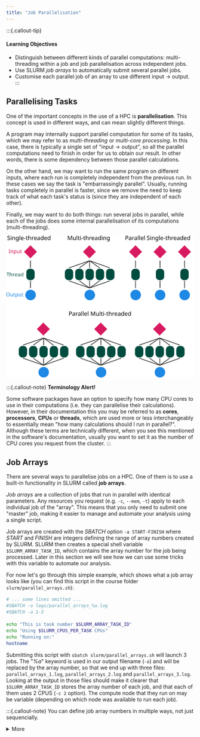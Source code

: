 ```yaml
---
title: "Job Parallelisation"
---
```


:::{.callout-tip}
#### Learning Objectives

- Distinguish between different kinds of parallel computations: multi-threading within a job and job parallelisation across independent jobs.
- Use SLURM _job arrays_ to automatically submit several parallel jobs. 
- Customise each parallel job of an array to use different input -> output.
:::

## Parallelising Tasks

One of the important concepts in the use of a HPC is **parallelisation**. 
This concept is used in different ways, and can mean slightly different things. 

A program may internally support parallel computation for some of its tasks, which we may refer to as _multi-threading_ or _multi-core processing_. 
In this case, there is typically a single set of "input -> output", so all the parallel computations need to finish in order for us to obtain our result. 
In other words, there is some dependency between those parallel calculations. 

On the other hand, we may want to run the same program on different inputs, where each run is completely independent from the previous run. In these cases we say the task is "embarrassingly parallel".
Usually, running tasks completely in parallel is faster, since we remove the need to keep track of what each task's status is (since they are independent of each other). 

Finally, we may want to do both things: run several jobs in parallel, while each of the jobs does some internal parallelisation of its computations (multi-threading). 

![Schematic of parallelisation.](images/parallel.svg)

:::{.callout-note}
**Terminology Alert!**

Some software packages have an option to specify how many CPU cores to use in their computations (i.e. they can parallelise their calculations).
However, in their documentation this you may be referred to as **cores**, **processors**, **CPUs** or **threads**, which are used more or less interchangeably to essentially mean "how many calculations should I run in parallel?". 
Although these terms are technically different, when you see this mentioned in the software's documentation, usually you want to set it as the number of CPU cores you request from the cluster. 
:::


## Job Arrays

There are several ways to parallelise jobs on a HPC. 
One of them is to use a built-in functionality in SLURM called **job arrays**. 

_Job arrays_ are a collection of jobs that run in parallel with identical parameters.
Any resources you request (e.g. `-c`, `--mem`, `-t`) apply to each individual job of the "array".
This means that you only need to submit one "master" job, making it easier to manage and automate your analysis using a single script.

Job arrays are created with the *SBATCH* option `-a START-FINISH` where *START* and *FINISH* are integers defining the range of array numbers created by SLURM.
SLURM then creates a special shell variable `$SLURM_ARRAY_TASK_ID`, which contains the array number for the job being processed.
Later in this section we will see how we can use some tricks with this variable to automate our analysis.

For now let's go through this simple example, which shows what a job array looks like (you can find this script in the course folder `slurm/parallel_arrays.sh`):

```bash
# ... some lines omitted ...
#SBATCH -o logs/parallel_arrays_%a.log
#SBATCH -a 1-3

echo "This is task number $SLURM_ARRAY_TASK_ID"
echo "Using $SLURM_CPUS_PER_TASK CPUs"
echo "Running on:"
hostname
```

Submitting this script with `sbatch slurm/parallel_arrays.sh` will launch 3 jobs. 
The "_%a_" keyword is used in our output filename (`-o`) and will be replaced by the array number, so that we end up with three files: `parallel_arrays_1.log`, `parallel_arrays_2.log` and `parallel_arrays_3.log`. 
Looking at the output in those files should make it clearer that `$SLURM_ARRAY_TASK_ID` stores the array number of each job, and that each of them uses 2 CPUS (`-c 2` option). 
The compute node that they run on may be variable (depending on which node was available to run each job).


:::{.callout-note}
You can define job array numbers in multiple ways, not just sequencially. 

<details><summary>More</summary>
Here are some examples taken from SLURM's Job Array Documentation: 

| Option | Description |
| -: | :------ | 
| `-a 0-31` | index values between 0 and 31 |
| `-a 1,3,5,7` | index values of 1, 3, 5 and 7 |
| `-a 1-7:2` | index values between 1 and 7 with a step size of 2 (i.e. 1, 3, 5 and 7) |
:::
:::


### Exercise: arrays with no inputs

:::{.callout-exercise}

Previously, we used the `pi_estimator.R` script to obtain a single estimate of the number Pi. 
Since this is done using a stochastic algorithm, we may want to run it several times to get a sense of the error associated with our estimate.

1. Use _Nano_ to open the SLURM submission script in `slurm/parallel_estimate_pi.sh`. Adjust the `#SBATCH` options (where word "FIXME" appears), to run the job 10 times using a job array. 
1. Launch the job with `sbatch`, monitor its progress and examine the output. 
1. Bonus: combine all the output files into a single file. Should you run this operation directly on the login node, or submit it as a new job to SLURM?

:::{.callout-hint}
Note that the output of `pi_estimator.R` is now being sent to individual text files to the directory `results/pi/`.
:::

:::{.callout-answer}

**A1.**

In our script, we need to add `#SBATCH -a 1-10` as one of our options, so that when we submit this script to `sbatch`, it will run 100 iterations of it in parallel. 

Also, remember to edit SLURM's working directory with your username, at the top of the script in the `#SBATCH -D` option. 

**A2.**

We can launch our adjusted script with `sbatch slurm/parallel_estimate_pi.sh`. 
When we check our jobs with `squeue -u USERNAME`, we will notice several jobs with JOBID in the format "ID_1", "ID_2", etc. 
These indicate the number of the array that is currently running as part of that job submission. 

In this case, we will get 10 output log files, each with the job array number at the end of the filename (we used the `%a` keyword in the `#SBATCH -o` option to achieve this). 

The 10 separate estimates of Pi were written to separate text files named `results/pi_estimate_1.txt`, `results/pi_estimate_2.txt`, etc. 
If we examine this file (e.g. with `less results/pi_estimate.txt`) we can see it has the results of all the runs of our simulation. 

**A3.**

To combine the results of these 10 replicate runs of our Pi estimate, we could use the Unix tool `cat`: 

`cat results/pi/replicate_*.txt > results/pi/combined_estimates.txt`

This operation is not computationally demanding at all, so it makes sense to run it from the login node.
In fact, submitting it to the scheduler would not be an efficient use of it.
:::
:::


## Using `$SLURM_ARRAY_TASK_ID` to Automate Jobs

One way to automate our jobs is to use the job array number (stored in the `$SLURM_ARRAY_TASK_ID` variable) with some command-line tricks. 
The trick we will demonstrate here is to parse a CSV file to read input parameters for our scripts. 

For example, in our `data/` folder we have the following file, which includes information about parameter values we want to use with a tool in our next exercise. 

```bash
$ cat data/turing_model_parameters.csv
```

```
f,k
0.055,0.062
0.03,0.055
0.046,0.065
0.059,0.061
```

This is a CSV (comma-separated values) format, with two "columns" named "f" and "k".
Let's say we wanted to obtain information for the 2rd set of parameters, which in this case is in the 3rd line of the file (because of the column header). 
We can get the top N lines of a file using the `head` command (we pipe the output of the previous `cat` command):

```bash
$ cat data/turing_model_parameters.csv | head -n 3
```

This gets us lines 1-3 of the file. 
To get just the information about that 2nd set of parameters, we can now _pipe_ the output of the `head` command to the command that gets us the bottom lines of a file `tail`:

```bash
$ cat data/turing_model_parameters.csv | head -n 3 | tail -n 1
```

Finally, to separate the two values that are separated by a comma, we can use the `cut` command, which accepts a _delimiter_ (`-d` option) and a _field_ we want it to return (`-f` option):

```bash
$ cat data/turing_model_parameters.csv | head -n 3 | tail -n 1 | cut -d "," -f 1
```

In this example, we use comma as a delimiter field and obtained the first of the values after "cutting" that line. 

Schematically, this is what we've done:

![](images/head_tail.png)

So, if we wanted to use job arrays to automatically retrieve the relevant line of this file as its input, we could use `head -n $SLURM_ARRAY_TASK_ID` in our command pipe above. 
Let's see this in practice in our next exercise. 


### Exercise: arrays with multiple inputs

:::{.callout-exercise}

This exercise is composed of two equivalent sub-exercises. 

One exemplifies how to automate a common bioinformatics task of mapping sequencing reads to a reference genome. 
It is suitable for life scientists who may want to go through a bioinformatics-flavoured example. 

The other exercise uses a more generic simulation script, which takes as input two parameters that determine the simulation outcome. 
If it's any motivation, this version of the exercise produces pretty pictures as an output. :) 

You can choose one of the two to start with (whichever one suits your work better), and then do the other one if you also have time. 

:::{.panel-tabset}

#### Bioinformatics

Continuing from our previous exercise where we [prepared our _Drosophila_ genome for bowtie2](04-software.html#Loading_Conda_Environments), we now want to map each of our samples' sequence data to the reference genome.

![](images/mapping.png){ width=50% }

Looking at our data directory (`ls hpc_workshop/data/reads`), we can see several sequence files in standard _fastq_ format. 
These files come in pairs (with suffix "_1" and "_2"), and we have 8 different samples. 
Ideally we want to process these samples in parallel in an automated way.

We have created a CSV file with three columns.
One column contains the sample's name (which we will use for our output files) and the other two columns contain the path to the first and second pairs of the input files.
With the information on this table, we should be able to automate our data processing using a SLURM job array. 

1. Use _Nano_ to open the SLURM submission script in `slurm/parallel_drosophila_mapping.sh`. The first few lines of the code are used to fetch parameter values from the CSV file, using the special `$SLURM_ARRAY_TASK_ID` variable. Fix the `#SBATCH -a` option to get these values from the CSV file. <details><summary>Hint</summary>The array should have as many numbers as there are lines in our CSV file. However, make sure the array number starts at 2 because the CSV file has a header with column names.:::
2. Launch the job with `sbatch` and monitor its progress (`squeue`), whether it runs successfully (`scontrol show job JOBID` or `seff JOBID`), and examine the SLURM output log files. 
3. Check if you got the expected output files in the `results/drosophila/mapping` folder. (Note: the output files are text-based in a standard bioinformatics format called [SAM](https://en.wikipedia.org/wiki/SAM_(file_format)).)

Study the submission script to see if you understand the code - and ask the trainers for clarifications if you are unfamiliar with some of the code we used.

:::{.callout-answer}

**A1.**

Our array numbers should be: `#SBATCH -a 2-9`.
We start at 2, because the parameter values start at the second line of the parameter file. 
We finish at 9, because that's the number of lines in the CSV file. 

**A2.**

We can submit the script with `sbatch slurm/parallel_drosophila_mapping.sh`.
While the job is running we can monitor its status with `squeue -u USERNAME`. 
We should see several jobs listed with IDs as `JOBID_ARRAYID` format. 

Because we used the `%a` keyword in our `#SBATCH -o` option, we will have an output log file for each job of the array.
We can list these log files with `ls logs/parallel_drosophila_mapping_*.log` (using the "*" wildcard to match any character). 
If we examine the content of one of these files (e.g. `cat logs/parallel_drosophila_mapping_1.log`), we should only see the messages we printed with the `echo` commands. 
The actual output of the `bowtie2` program is a file in [SAM](https://en.wikipedia.org/wiki/SAM_(file_format) format, which is saved into the `results/drosophila/mapping` folder. 

**A3.**

Once all the array jobs finish, we should have 8 SAM files in `ls results/drosophila/mapping`.
We can examine the content of these files, although they are not terribly useful by themselves. 
In a typical bioinformatics workflow these files would be used for further analysis, for example SNP-calling. 

:::

#### Simulation

A PhD student is working on project to understand how different patterns, such as animal stripes and coral colonies, form in nature. 
They are using a type of model, first proposed by [Alan Turing](https://en.wikipedia.org/wiki/Turing_pattern), which models the interaction between two components that can difuse in space and promote/inhibit each other.

<details><summary>Click for more about this model</summary>

Turing patterns can be generated with a type of mathematical model called a "Reaction-diffusion system". 
It models two substances - A and B - that can difuse in space and interact with each other in the following way: substance A self-activates and also activates B, while B inhibits A. 

![https://doi.org/10.1016/B978-0-12-382190-4.00006-1](https://ars.els-cdn.com/content/image/3-s2.0-B9780123821904000061-f06-05-9780123821904.jpg)

This seemingly simple interaction can generate complex spatial patterns, some of which capture the diversity of patterns observed in nature.
Here is a very friendly video illustrating this: https://youtu.be/alH3yc6tX98

</details>

The student has a python script that runs this model taking some input parameters and outputs an image file with the final result of the model. 
The two main parameters in the model are called "feed" and "kill", and their python script accepts these as options, for example:

```bash 
python scripts/turing_model.py --feed 0.04 --kill 0.06 --outdir results/turing/
```

This would produce an image saved as `results/turing/f0.04_k0.06.png`.

The student has been running this script on their laptop, but it takes a while to run and they would like to try several parameter combinations. 
They have prepared a CSV file in `data/turing_model_parameters.csv` with parameter values of interest (you can look at the content of this file using `cat`). 

Our objective is to automate running these models in parallel on the HPC.

1. Use _Nano_ to open the SLURM submission script in `slurm/parallel_turing_pattern.sh`. The first few lines of the code are used to fetch parameter values from the CSV file, using the special `$SLURM_ARRAY_TASK_ID` variable. Edit the code where the word "FIXME" appears to automatically extract the values from the CSV file for each sample. 
2. Launch the job with `sbatch` and monitor its progress (`squeue`), whether it runs successfully (`seff JOBID`), and examine the SLURM output log files. 
3. Examine the output files in the `results/turing/` folder. Note: to view image files on the HPC, you have to enable X11 forwarding. You can do this by loging in to the HPC using `ssh -Y username@train.bio` (note the `-Y` option). Then, you can preview a PNG file using the `eog` program (for example: `eog results/turing/f0.03_k0.055.png`).

:::{.callout-hint}
The array should have as many numbers as there are lines in our CSV file. However, make sure the array number starts at 2 because the CSV file has a header with column names.
:::

:::{.callout-answer}

**A1.**

Our array numbers should be: `#SBATCH -a 2-5`.
We start at 2, because the parameter values start at the second line of the parameter file. 
We finish at 5, because that's the number of lines in the CSV file. 

**A2.**

We can submit the script with `sbatch slurm/parallel_turing_pattern.sh`.
While the job is running we can monitor its status with `squeue -u USERNAME`. 
We should see several jobs listed with IDs as `JOBID_ARRAYID` format. 

Because we used the `%a` keyword in our `#SBATCH -o` option, we will have an output log file for each job of the array.
We can list these log files with `ls logs/parallel_turing_pattern_*.log` (using the "*" wildcard to match any character). 
If we examine the content of one of these files (e.g. `cat logs/parallel_turing_pattern_1.log`), we should only see the messages we printed with the `echo` commands. 
The actual output of the python script is an image, which is saved into the `results/turing` folder. 

**A3.**

Once all the array jobs finish, we should have 5 image files in `ls results/turing`:

```
f0.03_k0.055.png  f0.046_k0.065.png  f0.055_k0.062.png  f0.059_k0.061.png
```

We can open these images using the `eog` program, or alternatively we could move them to our computer with _Filezilla_ (or the command-line `scp` or `rsync`), as we covered in the [Moving Files Session](02-working_on_hpc.html#Moving_Files).

:::
:::
:::



## Summary

:::{.callout-tip}
#### Key Points

- Some tools internally parallelise some of their computations, which is usually referred to as _multi-threading_ or _multi-core processing_.
- When computational tasks are independent of each other, we can use job parallelisation to make them more efficient. 
- We can automatically generate parallel jobs using SLURM job arrays with the `sbatch` option `-a`.
- SLURM creates a variable called `$SLURM_ARRAY_TASK_ID`, which can be used to customise each individual job of the array. 
  - For example we can obtain the input/output information from a simple configuration text file using some command line tricks: 
  `cat config.csv | head -n $SLURM_ARRAY_TASK_ID | tail -n 1`

Further resources:

- [SLURM Job Array Documentation](https://slurm.schedmd.com/job_array.html)
:::
